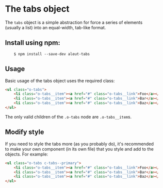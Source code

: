 # The tabs object

The `tabs` object is a simple abstraction for force a series of elements
(usually a list) into an equal-width, tab-like format.

## Install using npm:

```ssh
    $ npm install --save-dev aleut-tabs
```

## Usage

Basic usage of the tabs object uses the required class:

```html
<ul class="o-tabs">
	<li class="o-tabs__item"><a href="#" class="o-tabs__link">Foo</a></li>
	<li class="o-tabs__item"><a href="#" class="o-tabs__link">Bar</a></li>
	<li class="o-tabs__item"><a href="#" class="o-tabs__link">Baz</a></li>
</ul>

```

The only valid children of the `.o-tabs` node are `.o-tabs__item`s.


## Modify style
If you need to style the tabs more (as you probably do), it's recommended to make your own component (in its own file) that you style and add to the objects.
For example:

```html
<ul class="o-tabs c-tabs--primary">
	<li class="o-tabs__item"><a href="#" class="o-tabs__link">Foo</a></li>
	<li class="o-tabs__item"><a href="#" class="o-tabs__link">Bar</a></li>
	<li class="o-tabs__item"><a href="#" class="o-tabs__link">Baz</a></li>
</ul>
```
